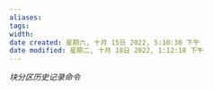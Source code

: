 ```yaml
---
aliases: 
tags: 
width:
date created: 星期六, 十月 15日 2022, 5:10:30 下午
date modified: 星期二, 十月 18日 2022, 1:12:18 下午
---
```

*块分区历史记录命令*
